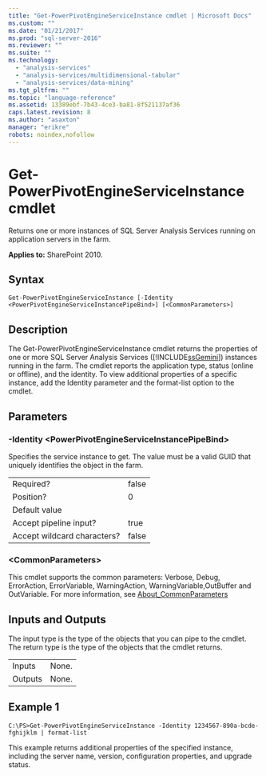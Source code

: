 ```yaml
---
title: "Get-PowerPivotEngineServiceInstance cmdlet | Microsoft Docs"
ms.custom: ""
ms.date: "01/21/2017"
ms.prod: "sql-server-2016"
ms.reviewer: ""
ms.suite: ""
ms.technology: 
  - "analysis-services"
  - "analysis-services/multidimensional-tabular"
  - "analysis-services/data-mining"
ms.tgt_pltfrm: ""
ms.topic: "language-reference"
ms.assetid: 13389ebf-7b43-4ce3-ba81-8f521137af36
caps.latest.revision: 8
ms.author: "asaxton"
manager: "erikre"
robots: noindex,nofollow
---
```

# Get-PowerPivotEngineServiceInstance cmdlet
  Returns one or more instances of SQL Server Analysis Services running on application servers in the farm.  
  
 **Applies to:** SharePoint 2010.  
  
## Syntax  
  
```  
Get-PowerPivotEngineServiceInstance [-Identity <PowerPivotEngineServiceInstancePipeBind>] [<CommonParameters>]  
```  
  
## Description  
 The Get-PowerPivotEngineServiceInstance cmdlet returns the properties of one or more SQL Server Analysis Services ([!INCLUDE[ssGemini](../a9notintoc/includes/ssgemini-md.md)]) instances running in the farm. The cmdlet reports the application type, status (online or offline), and the identity. To view additional properties of a specific instance, add the Identity parameter and the format-list option to the cmdlet.  
  
## Parameters  
  
### -Identity \<PowerPivotEngineServiceInstancePipeBind>  
 Specifies the service instance to get. The value must be a valid GUID that uniquely identifies the object in the farm.  
  
|||  
|-|-|  
|Required?|false|  
|Position?|0|  
|Default value||  
|Accept pipeline input?|true|  
|Accept wildcard characters?|false|  
  
### \<CommonParameters>  
 This cmdlet supports the common parameters: Verbose, Debug, ErrorAction, ErrorVariable, WarningAction, WarningVariable,OutBuffer and OutVariable. For more information, see [About_CommonParameters](http://go.microsoft.com/fwlink/?linkID=227825)  
  
## Inputs and Outputs  
 The input type is the type of the objects that you can pipe to the cmdlet. The return type is the type of the objects that the cmdlet returns.  
  
|||  
|-|-|  
|Inputs|None.|  
|Outputs|None.|  
  
## Example 1  
  
```  
C:\PS>Get-PowerPivotEngineServiceInstance -Identity 1234567-890a-bcde-fghijklm | format-list  
```  
  
 This example returns additional properties of the specified instance, including the server name, version, configuration properties, and upgrade status.  
  
  